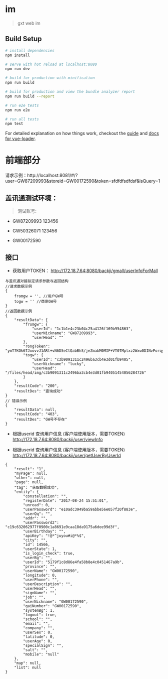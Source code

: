 # im

> gxt web im

## Build Setup

``` bash
# install dependencies
npm install

# serve with hot reload at localhost:8080
npm run dev

# build for production with minification
npm run build

# build for production and view the bundle analyzer report
npm run build --report

# run e2e tests
npm run e2e

# run all tests
npm test
```

For detailed explanation on how things work, checkout the [guide](http://vuejs-templates.github.io/webpack/) and [docs for vue-loader](http://vuejs.github.io/vue-loader).

# 前端部分
请求示例：http://localhost:8081/#/?user=GW87209993&storeid=GW00172590&token=sfdfdfsdfdsf&isQuery=1

## 盖讯通测试环境：
> 测试账号:
- GW87209993   123456

- GW50326071   123456

- GW00172590

## 接口

- 获取用户TOKEN： http://172.18.7.64:8080/backji/gmall/userInfoForMall
```
与盖讯通对接拟定请求参数与返回结构
//请求数据示例
{
    fromgw = '', //用户GW号
    togw = '' //商家GW号
}
//返回数据示例
{
    "resultData": {
        "fromgw": {
            "userId": "1c1b1e4c23b04c25a4126f169b954863",
            "userNickname": "GW87209993",
            "userHead": ""
        },
        "rongToken": "ymT7KOk6TJxovvJ1ARt+vN6DSeCtQabBhS/jeZmabM0MIF+VT0TMplxz2Wxw0DINvPorqygPd70bTIGrcnjwGb2dUvd8XyG83/4PyCBbCxWxXAmSyKq0UzRAE0sp2NqH0uw30ukEB3A=",
        "togw": {
            "userId": "c3b9091311c2496ba3cb4e3d01fb9405",
            "userNickname": "lucky",
            "userHead": "/files/head/img/c3b9091311c2496ba3cb4e3d01fb94051454056284726"
        }
    },
    "resultCode": "200",
    "resultDes": "查询成功"
}
// 错误示例
{
    "resultData": null,
    "resultCode": "403",
    "resultDes": "GW号不存在"
}
```
- 根据userid 查询用户信息 (客户端使用版本，需要TOKEN)
http://172.18.7.64:8080/backji/user/viewInfo

- 根据userid 查询用户信息 (客户端使用版本，需要TOKEN)
http://172.18.7.64:8080/backji/user/getUserByUserId
```
{
    "result": "1",
    "myPage": null,
    "other": null,
    "page": null,
    "tag": "获取数据成功",
    "entity": {
        "constellation": "",
        "registerDate": "2017-08-24 15:51:01",
        "unread": 0,
        "userPassword": "e10adc3949ba59abbe56e057f20f883e",
        "userQq": "",
        "addr": "",
        "userPassword2": "c19c632062977f0900c1a8691e9caa18da9175a6dee99d3f",
        "userBirthday": "",
        "apiKey": "!@*^juyou#i@*%$",
        "city": "",
        "id": 14566,
        "userState": 1,
        "is_login_check": true,
        "userBg": "",
        "userId": "5179f1c8d86e4fa58b8e4c0451467a9b",
        "province": "",
        "userName": "GW00172590",
        "longitude": 0,
        "userPhone": "",
        "userDescription": "",
        "userHead": "",
        "signName": "",
        "job": "",
        "userNickname": "GW00172590",
        "gaiNumber": "GW00172590",
        "systemBg": 1,
        "logout": true,
        "school": "",
        "email": "",
        "company": "",
        "userSex": 0,
        "latitude": 0,
        "userAge": 0,
        "specialSign": "",
        "salt": "",
        "mobile": "null"
    },
    "map": null,
    "list": null
}
```